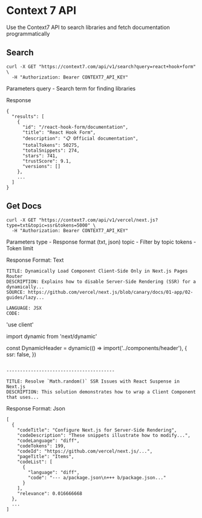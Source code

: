 # Context 7 API
Use the Context7 API to search libraries and fetch documentation programmatically

## Search

```
curl -X GET "https://context7.com/api/v1/search?query=react+hook+form" \
  -H "Authorization: Bearer CONTEXT7_API_KEY"
```

Parameters
query - Search term for finding libraries

Response
```
{
  "results": [
    {
      "id": "/react-hook-form/documentation",
      "title": "React Hook Form",
      "description": "📋 Official documentation", 
      "totalTokens": 50275,
      "totalSnippets": 274,
      "stars": 741,
      "trustScore": 9.1,
      "versions": []
    },
    ...
  ]
}
```

## Get Docs

```
curl -X GET "https://context7.com/api/v1/vercel/next.js?type=txt&topic=ssr&tokens=5000" \
  -H "Authorization: Bearer CONTEXT7_API_KEY"
```

Parameters
type - Response format (txt, json)
topic - Filter by topic
tokens - Token limit

Response Format: Text
```
TITLE: Dynamically Load Component Client-Side Only in Next.js Pages Router
DESCRIPTION: Explains how to disable Server-Side Rendering (SSR) for a dynamically...
SOURCE: https://github.com/vercel/next.js/blob/canary/docs/01-app/02-guides/lazy...

LANGUAGE: JSX
CODE:
```
'use client'

import dynamic from 'next/dynamic'

const DynamicHeader = dynamic(() => import('../components/header'), {
  ssr: false,
})
```

----------------------------------------

TITLE: Resolve `Math.random()` SSR Issues with React Suspense in Next.js
DESCRIPTION: This solution demonstrates how to wrap a Client Component that uses...
```

Response Format: Json
```
[
  {
    "codeTitle": "Configure Next.js for Server-Side Rendering",
    "codeDescription": "These snippets illustrate how to modify...",
    "codeLanguage": "diff",
    "codeTokens": 199,
    "codeId": "https://github.com/vercel/next.js/...",
    "pageTitle": "Items",
    "codeList": [
      {
        "language": "diff",
        "code": "--- a/package.json\n+++ b/package.json..."
      }
    ],
    "relevance": 0.016666668
  },
  ...
]
```